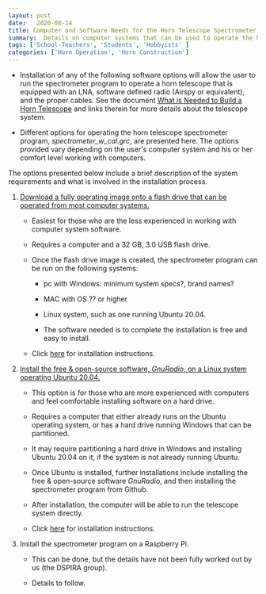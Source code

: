 ```yaml
---
layout: post
date:   2020-08-14
title: Computer and Software Needs for the Horn Telescope Spectrometer
summary:  Details on computer systems that can be used to operate the horn spectrometer
tags: ['School-Teachers', 'Students', 'Hobbyists' ]
categories: ['Horn Operation', 'Horn Construction'] 
---
```


- Installation of any of the following software options will allow the user to run the spectrometer program to operate a horn telescope that is equipped with an LNA, software defined radio (Airspy or equivalent), and the proper cables. See the document [What is Needed to Build a Horn Telescope](https://wvurail.org/dspira-lessons/BuildingHornTelescope_Overview) and links therein for more details about the telescope system.

- Different options for operating the horn telescope spectrometer program, *spectrometer_w_cal.grc*, are presented here. The options provided vary depending on the user's computer system and his or her comfort level working with computers.

The options presented below include a brief description of the system requirements and what is involved in the installation process.

1. [Download a fully operating image onto a flash drive that can be operated from most computer systems.](https://wvurail.org/dspira-lessons/Install_Ubuntu_spectrometer_onFlashdrive)

    - Easiest for those who are the less experienced in working with computer system software.

    - Requires a computer and a 32 GB, 3.0 USB flash drive. 

    - Once the flash drive image is created, the spectrometer program can be run on the following systems:

        - pc with Windows: minimum system specs?, brand names?

        - MAC with OS ?? or higher

        - Linux system, such as one running Ubuntu 20.04.

        - The software needed is to complete the installation is free and easy to install.

    - Click [here](https://wvurail.org/dspira-lessons/Install_Ubuntu_spectrometer_onFlashdrive) for installation instructions.
    
2. [Install the free & open-source software, *GnuRadio*, on a Linux system operating Ubuntu 20.04.](https://wvurail.org/dspira-lessons/BuildingHorn_SoftwareInfo)

    - This option is for those who are more experienced with computers and feel comfortable installing software on a hard drive.

    - Requires a computer that either already runs on the Ubuntu operating system, or has a hard drive running Windows that can be partitioned.

    - It may require partitioning a hard drive in Windows and installing Ubuntu 20.04 on it, if the system is not already running Ubuntu.

    - Once Ubuntu is installed, further installations include installing the free & open-source software *GnuRadio*, and then installing the spectrometer program from Github.

    - After installation, the computer will be able to run the telescope system directly.

    - Click [here](https://wvurail.org/dspira-lessons/BuildingHorn_SoftwareInfo) for installation instructions.

3. Install the spectrometer program on a Raspberry Pi.

    - This can be done, but the details have not been fully worked out by us (the DSPIRA group). 

    - Details to follow.
